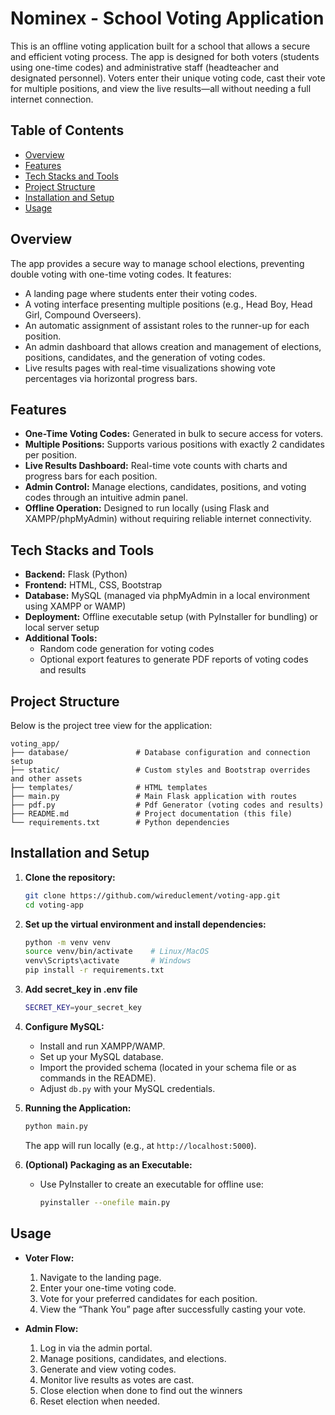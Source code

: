 # Nominex - School Voting Application

This is an offline voting application built for a school that allows a secure and efficient voting process. The app is designed for both voters (students using one-time codes) and administrative staff (headteacher and designated personnel). Voters enter their unique voting code, cast their vote for multiple positions, and view the live results—all without needing a full internet connection.

## Table of Contents

- [Overview](#overview)
- [Features](#features)
- [Tech Stacks and Tools](#tech-stacks-and-tools)
- [Project Structure](#project-structure)
- [Installation and Setup](#installation-and-setup)
- [Usage](#usage)

## Overview

The app provides a secure way to manage school elections, preventing double voting with one-time voting codes. It features:
- A landing page where students enter their voting codes.
- A voting interface presenting multiple positions (e.g., Head Boy, Head Girl, Compound Overseers).
- An automatic assignment of assistant roles to the runner-up for each position.
- An admin dashboard that allows creation and management of elections, positions, candidates, and the generation of voting codes.
- Live results pages with real-time visualizations showing vote percentages via horizontal progress bars.

## Features

- **One-Time Voting Codes:** Generated in bulk to secure access for voters.
- **Multiple Positions:** Supports various positions with exactly 2 candidates per position.
- **Live Results Dashboard:** Real-time vote counts with charts and progress bars for each position.
- **Admin Control:** Manage elections, candidates, positions, and voting codes through an intuitive admin panel.
- **Offline Operation:** Designed to run locally (using Flask and XAMPP/phpMyAdmin) without requiring reliable internet connectivity.

## Tech Stacks and Tools

- **Backend:** Flask (Python)
- **Frontend:** HTML, CSS, Bootstrap
- **Database:** MySQL (managed via phpMyAdmin in a local environment using XAMPP or WAMP)
- **Deployment:** Offline executable setup (with PyInstaller for bundling) or local server setup
- **Additional Tools:** 
  - Random code generation for voting codes
  - Optional export features to generate PDF reports of voting codes and results

## Project Structure

Below is the project tree view for the application:

```
voting_app/
├── database/               # Database configuration and connection setup
├── static/                 # Custom styles and Bootstrap overrides and other assets
├── templates/              # HTML templates
├── main.py                 # Main Flask application with routes
├── pdf.py                  # Pdf Generator (voting codes and results)
├── README.md               # Project documentation (this file)
└── requirements.txt        # Python dependencies

```

## Installation and Setup

1. **Clone the repository:**
   ```bash
   git clone https://github.com/wireduclement/voting-app.git
   cd voting-app
   ```

2. **Set up the virtual environment and install dependencies:**
   ```bash
   python -m venv venv
   source venv/bin/activate    # Linux/MacOS
   venv\Scripts\activate       # Windows
   pip install -r requirements.txt
   ```

3. **Add secret_key in .env file**
   ```bash
   SECRET_KEY=your_secret_key
   ```

4. **Configure MySQL:**
   - Install and run XAMPP/WAMP.
   - Set up your MySQL database.
   - Import the provided schema (located in your schema file or as commands in the README).
   - Adjust `db.py` with your MySQL credentials.

5. **Running the Application:**
   ```bash
   python main.py
   ```
   The app will run locally (e.g., at `http://localhost:5000`).

6. **(Optional) Packaging as an Executable:**
   - Use PyInstaller to create an executable for offline use:
     ```bash
     pyinstaller --onefile main.py
     ```

## Usage

- **Voter Flow:**
  1. Navigate to the landing page.
  2. Enter your one-time voting code.
  3. Vote for your preferred candidates for each position.
  4. View the “Thank You” page after successfully casting your vote.

- **Admin Flow:**
  1. Log in via the admin portal.
  2. Manage positions, candidates, and elections.
  3. Generate and view voting codes.
  4. Monitor live results as votes are cast.
  5. Close election when done to find out the winners
  6. Reset election when needed.

